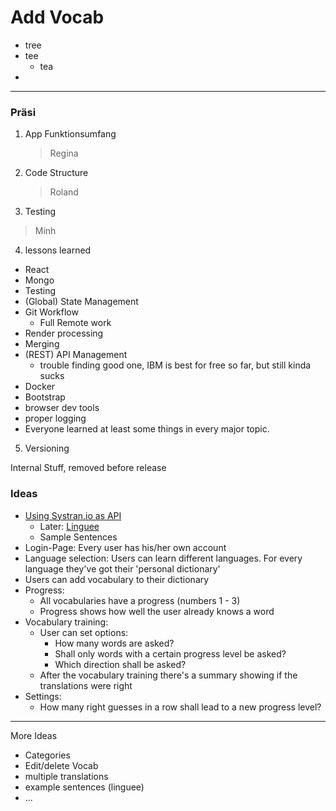 # Add Vocab
- tree
- tee
  - tea
- 
----

### Präsi
1. App Funktionsumfang 
   > Regina 
2. Code Structure
   > Roland
3.  Testing
   > Minh
4. lessons learned
  - React
  - Mongo
  - Testing
  - (Global) State Management
  - Git Workflow
    - Full Remote work
  - Render processing
  - Merging
  - (REST) API Management
    - trouble finding good one, IBM is best for free so far, but still kinda sucks
  - Docker
  - Bootstrap
  - browser dev tools
  - proper logging
  - Everyone learned at least some things in every major topic. 
5. Versioning

Internal Stuff, removed before release

### Ideas

- [Using Systran.io as API](https://platform.systran.net/index)
  - Later: [Linguee](https://github.com/imankulov/linguee-api)
  - Sample Sentences
- Login-Page: Every user has his/her own account
- Language selection: Users can learn different languages. For every language they've got their 'personal dictionary'
- Users can add vocabulary to their dictionary
- Progress:
  - All vocabularies have a progress (numbers 1 - 3)
  - Progress shows how well the user already knows a word
- Vocabulary training:
  - User can set options:
    - How many words are asked?
    - Shall only words with a certain progress level be asked?
    - Which direction shall be asked?
  - After the vocabulary training there's a summary showing if the translations were right
- Settings:
  - How many right guesses in a row shall lead to a new progress level?

---

More Ideas
- Categories
- Edit/delete Vocab
- multiple translations
- example sentences (linguee)
- ...